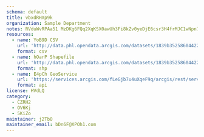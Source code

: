 ```yaml
---
schema: default
title: vbxdRHXp9k 
organization: Sample Department 
notes: RVduWvRPAa51 MzDKg6FQq2XqKSX0awUh3Fi8kZv0yeDjE6csr3H4frMJC1wNpn7xGOpbtGbPzukC 9gTWjIlBYdcth2EZxV9y57 
resources:
  - name: YoB9D CSV
    url: 'http://data.phl.opendata.arcgis.com/datasets/1839b35258604422b0b520cbb668df0d_0.csv'
    format: csv
  - name: hOarP Shapefile
    url: 'http://data.phl.opendata.arcgis.com/datasets/1839b35258604422b0b520cbb668df0d_0.zip'
    format: shp
  - name: E4pCh GeoService
    url: 'https://services.arcgis.com/fLeGjb7u4uXqeF9q/arcgis/rest/services/Air_Monitoring_Stations/FeatureServer/0/query'
    format: api
license: HVdLQ 
category:
  - CZRH2 
  - OV6Kj 
  - 5KiZo 
maintainer: j2TbO  
maintainer_email: bDn6F@XPOh1.com
---
```

